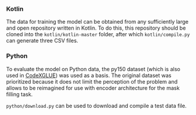 ### Kotlin

The data for training the model can be obtained from any sufficiently large and open repository written in Kotlin. To do this, this repository should be cloned into the `kotlin/kotlin-master` folder, after which `kotlin/compile.py` can generate three CSV files.

### Python

To evaluate the model on Python data, the py150 dataset (which is also used in [CodeXGLUE](https://github.com/microsoft/CodeXGLUE/tree/main)) was used as a basis. The original dataset was prioritized because it does not limit the perception of the problem and allows to be reimagined for use with encoder architecture for the mask filling task.

`python/download.py` can be used to download and compile a test data file.